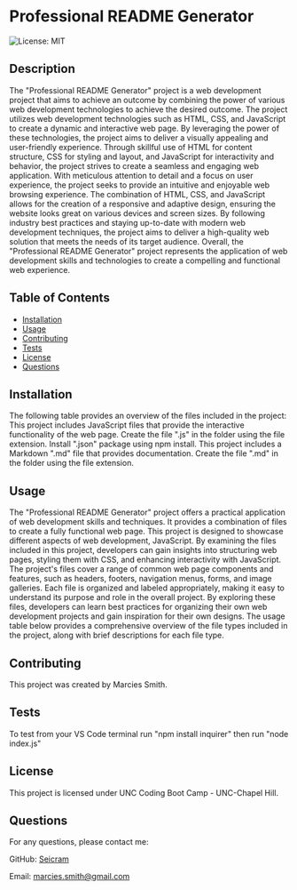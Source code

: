 # Professional README Generator

![License: MIT](https://img.shields.io/badge/License-MIT-yellow.svg)

## Description

The "Professional README Generator" project is a web development project that aims to achieve an outcome by combining the power of various web development technologies to achieve the desired outcome. The project utilizes web development technologies such as HTML, CSS, and JavaScript to create a dynamic and interactive web page. By leveraging the power of these technologies, the project aims to deliver a visually appealing and user-friendly experience. Through skillful use of HTML for content structure, CSS for styling and layout, and JavaScript for interactivity and behavior, the project strives to create a seamless and engaging web application. With meticulous attention to detail and a focus on user experience, the project seeks to provide an intuitive and enjoyable web browsing experience. The combination of HTML, CSS, and JavaScript allows for the creation of a responsive and adaptive design, ensuring the website looks great on various devices and screen sizes. By following industry best practices and staying up-to-date with modern web development techniques, the project aims to deliver a high-quality web solution that meets the needs of its target audience. Overall, the "Professional README Generator" project represents the application of web development skills and technologies to create a compelling and functional web experience.

## Table of Contents

- [Installation](#installation)
- [Usage](#usage)
- [Contributing](#contributing)
- [Tests](#tests)
- [License](#license)
- [Questions](#questions)

## Installation

The following table provides an overview of the files included in the project: This project includes JavaScript files that provide the interactive functionality of the web page. Create the file ".js" in the folder using the file extension. Install ".json" package using npm install. This project includes a Markdown ".md" file that provides documentation. Create the file ".md" in the folder using the file extension.

## Usage

The "Professional README Generator" project offers a practical application of web development skills and techniques. It provides a combination of files to create a fully functional web page. This project is designed to showcase different aspects of web development, JavaScript. By examining the files included in this project, developers can gain insights into structuring web pages, styling them with CSS, and enhancing interactivity with JavaScript. The project's files cover a range of common web page components and features, such as headers, footers, navigation menus, forms, and image galleries. Each file is organized and labeled appropriately, making it easy to understand its purpose and role in the overall project. By exploring these files, developers can learn best practices for organizing their own web development projects and gain inspiration for their own designs. The usage table below provides a comprehensive overview of the file types included in the project, along with brief descriptions for each file type.

## Contributing
This project was created by Marcies Smith.


## Tests

To test from your VS Code terminal run "npm install inquirer" then run "node index.js"


## License
This project is licensed under UNC Coding Boot Camp - UNC-Chapel Hill.

## Questions

For any questions, please contact me:

GitHub: [Seicram](https://github.com/Seicram/Professional-README-Generator)

Email: marcies.smith@gmail.com
